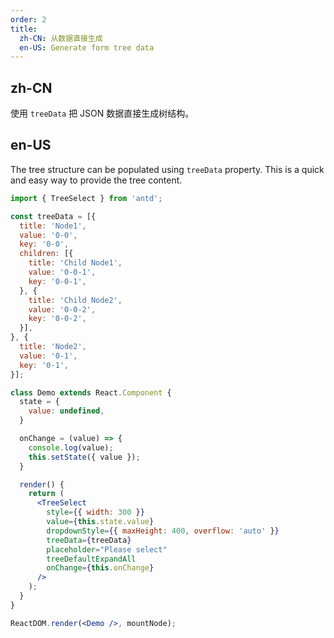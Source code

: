 ```yaml
---
order: 2
title:
  zh-CN: 从数据直接生成
  en-US: Generate form tree data
---
```


## zh-CN

使用 `treeData` 把 JSON 数据直接生成树结构。

## en-US

The tree structure can be populated using `treeData` property. This is a quick and easy way to provide the tree content.


````jsx
import { TreeSelect } from 'antd';

const treeData = [{
  title: 'Node1',
  value: '0-0',
  key: '0-0',
  children: [{
    title: 'Child Node1',
    value: '0-0-1',
    key: '0-0-1',
  }, {
    title: 'Child Node2',
    value: '0-0-2',
    key: '0-0-2',
  }],
}, {
  title: 'Node2',
  value: '0-1',
  key: '0-1',
}];

class Demo extends React.Component {
  state = {
    value: undefined,
  }

  onChange = (value) => {
    console.log(value);
    this.setState({ value });
  }

  render() {
    return (
      <TreeSelect
        style={{ width: 300 }}
        value={this.state.value}
        dropdownStyle={{ maxHeight: 400, overflow: 'auto' }}
        treeData={treeData}
        placeholder="Please select"
        treeDefaultExpandAll
        onChange={this.onChange}
      />
    );
  }
}

ReactDOM.render(<Demo />, mountNode);
````

